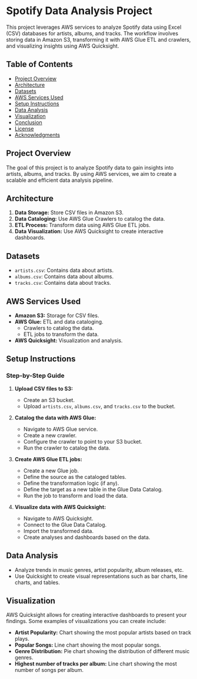 # Spotify Data Analysis Project

This project leverages AWS services to analyze Spotify data using Excel (CSV) databases for artists, albums, and tracks. The workflow involves storing data in Amazon S3, transforming it with AWS Glue ETL and crawlers, and visualizing insights using AWS Quicksight.

## Table of Contents

- [Project Overview](#project-overview)
- [Architecture](#architecture)
- [Datasets](#datasets)
- [AWS Services Used](#aws-services-used)
- [Setup Instructions](#setup-instructions)
- [Data Analysis](#data-analysis)
- [Visualization](#visualization)
- [Conclusion](#conclusion)
- [License](#license)
- [Acknowledgments](#acknowledgments)

## Project Overview

The goal of this project is to analyze Spotify data to gain insights into artists, albums, and tracks. By using AWS services, we aim to create a scalable and efficient data analysis pipeline.


## Architecture

1. **Data Storage:** Store CSV files in Amazon S3.
2. **Data Cataloging:** Use AWS Glue Crawlers to catalog the data.
3. **ETL Process:** Transform data using AWS Glue ETL jobs.
4. **Data Visualization:** Use AWS Quicksight to create interactive dashboards.

## Datasets

- `artists.csv`: Contains data about artists.
- `albums.csv`: Contains data about albums.
- `tracks.csv`: Contains data about tracks.

## AWS Services Used

- **Amazon S3:** Storage for CSV files.
- **AWS Glue:** ETL and data cataloging.
  - Crawlers to catalog the data.
  - ETL jobs to transform the data.
- **AWS Quicksight:** Visualization and analysis.

## Setup Instructions

### Step-by-Step Guide

1. **Upload CSV files to S3:**
   - Create an S3 bucket.
   - Upload `artists.csv`, `albums.csv`, and `tracks.csv` to the bucket.

2. **Catalog the data with AWS Glue:**
   - Navigate to AWS Glue service.
   - Create a new crawler.
   - Configure the crawler to point to your S3 bucket.
   - Run the crawler to catalog the data.
     
3. **Create AWS Glue ETL jobs:**
   - Create a new Glue job.
   - Define the source as the cataloged tables.
   - Define the transformation logic (if any).
   - Define the target as a new table in the Glue Data Catalog.
   - Run the job to transform and load the data.

4. **Visualize data with AWS Quicksight:**
   - Navigate to AWS Quicksight.
   - Connect to the Glue Data Catalog.
   - Import the transformed data.
   - Create analyses and dashboards based on the data.

## Data Analysis

- Analyze trends in music genres, artist popularity, album releases, etc.
- Use Quicksight to create visual representations such as bar charts, line charts, and tables.

## Visualization

AWS Quicksight allows for creating interactive dashboards to present your findings. Some examples of visualizations you can create include:

- **Artist Popularity:** Chart showing the most popular artists based on track plays.
- **Popular Songs:** Line chart showing the most popular songs.
- **Genre Distribution:** Pie chart showing the distribution of different music genres.
- **Highest number of tracks per album:** Line chart showing the most number of songs per album.
